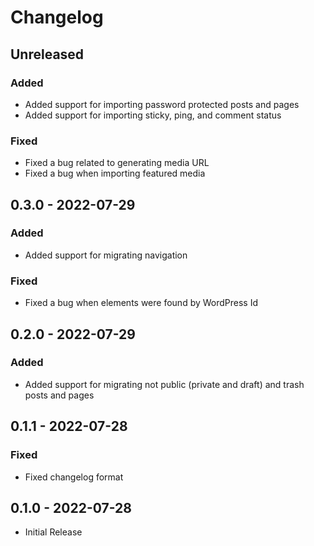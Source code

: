# Changelog

## Unreleased
### Added
- Added support for importing password protected posts and pages
- Added support for importing sticky, ping, and comment status

### Fixed
- Fixed a bug related to generating media URL
- Fixed a bug when importing featured media

## 0.3.0 - 2022-07-29
### Added
- Added support for migrating navigation

### Fixed
- Fixed a bug when elements were found by WordPress Id

## 0.2.0 - 2022-07-29
### Added
- Added support for migrating not public (private and draft) and trash posts and pages

## 0.1.1 - 2022-07-28
### Fixed
- Fixed changelog format

## 0.1.0 - 2022-07-28
- Initial Release